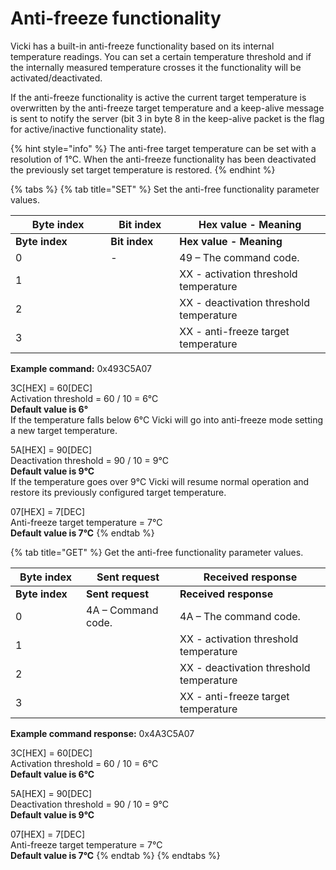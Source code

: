# Anti-freeze functionality

Vicki has a built-in anti-freeze functionality based on its internal temperature readings. You can set a certain temperature threshold and if the internally measured temperature crosses it the functionality will be activated/deactivated.

If the anti-freeze functionality is active the current target temperature is overwritten by the anti-freeze target temperature and a keep-alive message is sent to notify the server (bit 3 in byte 8 in the keep-alive packet is the flag for active/inactive functionality state).

{% hint style="info" %}
The anti-free target temperature can be set with a resolution of 1°C. When the anti-freeze functionality has been deactivated the previously set target temperature is restored.
{% endhint %}

{% tabs %}
{% tab title="SET" %}
Set the anti-free functionality parameter values.

<table data-header-hidden><thead><tr><th width="136.33333333333331">Byte index</th><th width="94">Bit index</th><th>Hex value - Meaning</th></tr></thead><tbody><tr><td><strong>Byte index</strong></td><td><strong>Bit index</strong></td><td><strong>Hex value - Meaning</strong></td></tr><tr><td>0</td><td>-</td><td>49 – The command code.</td></tr><tr><td>1</td><td></td><td>XX - activation threshold temperature</td></tr><tr><td>2</td><td></td><td>XX - deactivation threshold temperature</td></tr><tr><td>3</td><td></td><td>XX - anti-freeze target temperature</td></tr></tbody></table>

**Example command:** 0x493C5A07

3C\[HEX] = 60\[DEC]\
Activation threshold = 60 / 10 = 6°C\
**Default value is 6°**\
If the temperature falls below 6°C Vicki will go into anti-freeze mode setting a new target temperature.

5A\[HEX] = 90\[DEC]\
Deactivation threshold = 90 / 10 = 9°C\
**Default value is 9°C**\
If the temperature goes over 9°C Vicki will resume normal operation and restore its previously configured target temperature.

07\[HEX] = 7\[DEC]\
Anti-freeze target temperature = 7°C\
**Default value is 7°C**
{% endtab %}

{% tab title="GET" %}
Get the anti-free functionality parameter values.

<table data-header-hidden><thead><tr><th width="97">Byte index</th><th width="134">Sent request</th><th>Received response</th></tr></thead><tbody><tr><td><strong>Byte index</strong></td><td><strong>Sent request</strong></td><td><strong>Received response</strong></td></tr><tr><td>0</td><td>4A – Command code.</td><td>4A – The command code.</td></tr><tr><td>1</td><td></td><td>XX - activation threshold temperature</td></tr><tr><td>2</td><td></td><td>XX - deactivation threshold temperature</td></tr><tr><td>3</td><td></td><td>XX - anti-freeze target temperature</td></tr></tbody></table>

**Example command response:** 0x4A3C5A07

3C\[HEX] = 60\[DEC]\
Activation threshold = 60 / 10 = 6°C\
**Default value is 6°C**

5A\[HEX] = 90\[DEC]\
Deactivation threshold = 90 / 10 = 9°C\
**Default value is 9°C**

07\[HEX] = 7\[DEC]\
Anti-freeze target temperature = 7°C\
**Default value is 7°C**
{% endtab %}
{% endtabs %}
